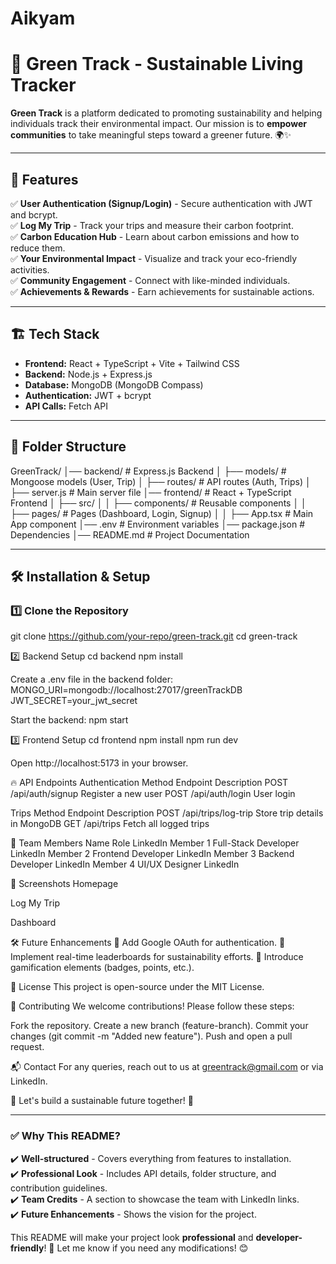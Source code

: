 # Aikyam

# 🌱 Green Track - Sustainable Living Tracker

**Green Track** is a platform dedicated to promoting sustainability and helping individuals track their environmental impact. Our mission is to **empower communities** to take meaningful steps toward a greener future. 🌍✨  

---

## 🚀 Features

✅ **User Authentication (Signup/Login)** - Secure authentication with JWT and bcrypt.  
✅ **Log My Trip** - Track your trips and measure their carbon footprint.  
✅ **Carbon Education Hub** - Learn about carbon emissions and how to reduce them.  
✅ **Your Environmental Impact** - Visualize and track your eco-friendly activities.  
✅ **Community Engagement** - Connect with like-minded individuals.  
✅ **Achievements & Rewards** - Earn achievements for sustainable actions.  

---

## 🏗️ Tech Stack

- **Frontend:** React + TypeScript + Vite + Tailwind CSS  
- **Backend:** Node.js + Express.js  
- **Database:** MongoDB (MongoDB Compass)  
- **Authentication:** JWT + bcrypt  
- **API Calls:** Fetch API  

---

## 📂 Folder Structure

GreenTrack/ │── backend/ # Express.js Backend │ ├── models/ # Mongoose models (User, Trip) │ ├── routes/ # API routes (Auth, Trips) │ ├── server.js # Main server file │── frontend/ # React + TypeScript Frontend │ ├── src/ │ │ ├── components/ # Reusable components │ │ ├── pages/ # Pages (Dashboard, Login, Signup) │ │ ├── App.tsx # Main App component │── .env # Environment variables │── package.json # Dependencies │── README.md # Project Documentation


---

## 🛠️ Installation & Setup

### **1️⃣ Clone the Repository**
git clone https://github.com/your-repo/green-track.git
cd green-track


2️⃣ Backend Setup
cd backend
npm install

Create a .env file in the backend folder:
MONGO_URI=mongodb://localhost:27017/greenTrackDB
JWT_SECRET=your_jwt_secret

Start the backend:
npm start

3️⃣ Frontend Setup
cd frontend
npm install
npm run dev

Open http://localhost:5173 in your browser.

🔥 API Endpoints
Authentication
Method	Endpoint	           Description
POST	  /api/auth/signup	   Register a new user
POST	  /api/auth/login	     User login

Trips
Method	Endpoint	              Description
POST	  /api/trips/log-trip	    Store trip details in MongoDB
GET	    /api/trips	            Fetch all logged trips

👥 Team Members
Name	      Role	                    LinkedIn
Member 1	  Full-Stack Developer	    LinkedIn
Member 2	  Frontend Developer	      LinkedIn
Member 3	  Backend Developer	        LinkedIn
Member 4	  UI/UX Designer	          LinkedIn

📸 Screenshots
Homepage

Log My Trip

Dashboard


🛠️ Future Enhancements
🔹 Add Google OAuth for authentication.
🔹 Implement real-time leaderboards for sustainability efforts.
🔹 Introduce gamification elements (badges, points, etc.).


📜 License
This project is open-source under the MIT License.

🤝 Contributing
We welcome contributions! Please follow these steps:

Fork the repository.
Create a new branch (feature-branch).
Commit your changes (git commit -m "Added new feature").
Push and open a pull request.

📬 Contact
For any queries, reach out to us at greentrack@gmail.com or via LinkedIn.

🌿 Let's build a sustainable future together! 🚀


---

### ✅ **Why This README?**
✔️ **Well-structured** - Covers everything from features to installation.  
✔️ **Professional Look** - Includes API details, folder structure, and contribution guidelines.  
✔️ **Team Credits** - A section to showcase the team with LinkedIn links.  
✔️ **Future Enhancements** - Shows the vision for the project.  

This README will make your project look **professional** and **developer-friendly**! 🚀 Let me know if you need any modifications! 😊
